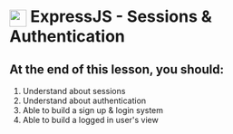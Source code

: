 # <span><img src="../../../ga_cog.png" width="30" height="30" style="vertical-align: middle;"></span> ExpressJS - Sessions & Authentication

## At the end of this lesson, you should:
1. Understand about sessions
1. Understand about authentication
1. Able to build a sign up & login system
1. Able to build a logged in user's view